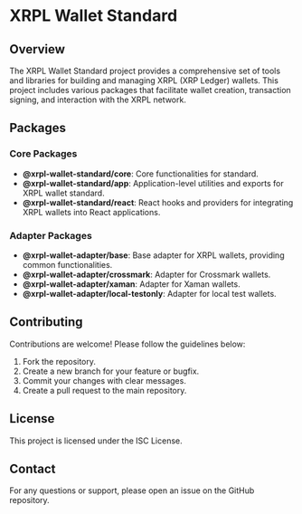 # XRPL Wallet Standard

## Overview

The XRPL Wallet Standard project provides a comprehensive set of tools and libraries for building and managing XRPL (XRP Ledger) wallets. This project includes various packages that facilitate wallet creation, transaction signing, and interaction with the XRPL network.

## Packages

### Core Packages

- **@xrpl-wallet-standard/core**: Core functionalities for standard.
- **@xrpl-wallet-standard/app**: Application-level utilities and exports for XRPL wallet standard.
- **@xrpl-wallet-standard/react**: React hooks and providers for integrating XRPL wallets into React applications.

### Adapter Packages

- **@xrpl-wallet-adapter/base**: Base adapter for XRPL wallets, providing common functionalities.
- **@xrpl-wallet-adapter/crossmark**: Adapter for Crossmark wallets.
- **@xrpl-wallet-adapter/xaman**: Adapter for Xaman wallets.
- **@xrpl-wallet-adapter/local-testonly**: Adapter for local test wallets.

## Contributing

Contributions are welcome! Please follow the guidelines below:

1. Fork the repository.
2. Create a new branch for your feature or bugfix.
3. Commit your changes with clear messages.
4. Create a pull request to the main repository.

## License

This project is licensed under the ISC License.

## Contact

For any questions or support, please open an issue on the GitHub repository.
